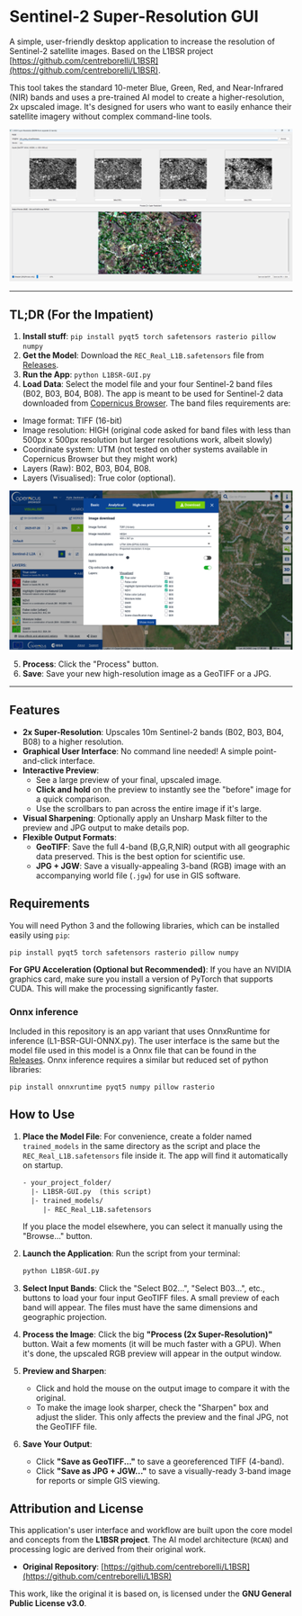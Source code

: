 # Sentinel-2 Super-Resolution GUI

A simple, user-friendly desktop application to increase the resolution of Sentinel-2 satellite images. Based on the L1BSR project [https://github.com/centreborelli/L1BSR](https://github.com/centreborelli/L1BSR).

This tool takes the standard 10-meter Blue, Green, Red, and Near-Infrared (NIR) bands and uses a pre-trained AI model to create a higher-resolution, 2x upscaled image. It's designed for users who want to easily enhance their satellite imagery without complex command-line tools.

![Screenshot](screen1%20(Medium).png)

***

## TL;DR (For the Impatient)

1.  **Install stuff**: `pip install pyqt5 torch safetensors rasterio pillow numpy`
2.  **Get the Model**: Download the `REC_Real_L1B.safetensors` file from [Releases](https://github.com/Topping1/L1BSR-GUI/releases/download/alpha1/REC_Real_L1B.safetensors).
3.  **Run the App**: `python L1BSR-GUI.py`
4.  **Load Data**: Select the model file and your four Sentinel-2 band files (B02, B03, B04, B08). The app is meant to be used for Sentinel-2 data downloaded from [Copernicus Browser](https://browser.dataspace.copernicus.eu/). The band files requirements are:
   - Image format: TIFF (16-bit)
   - Image resolution: HIGH (original code asked for band files with less than 500px x 500px resolution but larger resolutions work, albeit slowly)
   - Coordinate system: UTM (not tested on other systems available in Copernicus Browser but they might work)
   - Layers (Raw): B02, B03, B04, B08.
   - Layers (Visualised): True color (optional). 

![Copernicus browser](Copernicus.png)

5.  **Process**: Click the "Process" button.
6.  **Save**: Save your new high-resolution image as a GeoTIFF or a JPG.

***

## Features

*   **2x Super-Resolution**: Upscales 10m Sentinel-2 bands (B02, B03, B04, B08) to a higher resolution.
*   **Graphical User Interface**: No command line needed! A simple point-and-click interface.
*   **Interactive Preview**:
    *   See a large preview of your final, upscaled image.
    *   **Click and hold** on the preview to instantly see the "before" image for a quick comparison.
    *   Use the scrollbars to pan across the entire image if it's large.
*   **Visual Sharpening**: Optionally apply an Unsharp Mask filter to the preview and JPG output to make details pop.
*   **Flexible Output Formats**:
    *   **GeoTIFF**: Save the full 4-band (B,G,R,NIR) output with all geographic data preserved. This is the best option for scientific use.
    *   **JPG + JGW**: Save a visually-appealing 3-band (RGB) image with an accompanying world file (`.jgw`) for use in GIS software.

## Requirements

You will need Python 3 and the following libraries, which can be installed easily using `pip`:

```
pip install pyqt5 torch safetensors rasterio pillow numpy
```
**For GPU Acceleration (Optional but Recommended)**: If you have an NVIDIA graphics card, make sure you install a version of PyTorch that supports CUDA. This will make the processing significantly faster.

### Onnx inference

Included in this repository is an app variant that uses OnnxRuntime for inference (L1-BSR-GUI-ONNX.py). The user interface is the same but the model file used in this model is a Onnx file that can be found in the [Releases](https://github.com/Topping1/L1BSR-GUI/releases/download/alpha1/rcan_model.onnx).
Onnx inference requires a similar but reduced set of python libraries:
```
pip install onnxruntime pyqt5 numpy pillow rasterio
```

## How to Use

1.  **Place the Model File**: For convenience, create a folder named `trained_models` in the same directory as the script and place the `REC_Real_L1B.safetensors` file inside it. The app will find it automatically on startup.
    ```
    - your_project_folder/
      |- L1BSR-GUI.py  (this script)
      |- trained_models/
         |- REC_Real_L1B.safetensors
    ```
    If you place the model elsewhere, you can select it manually using the "Browse..." button.

2.  **Launch the Application**: Run the script from your terminal:
    ```bash
    python L1BSR-GUI.py
    ```

3.  **Select Input Bands**: Click the "Select B02...", "Select B03...", etc., buttons to load your four input GeoTIFF files. A small preview of each band will appear. The files must have the same dimensions and geographic projection.

4.  **Process the Image**: Click the big **"Process (2x Super-Resolution)"** button. Wait a few moments (it will be much faster with a GPU). When it's done, the upscaled RGB preview will appear in the output window.

5.  **Preview and Sharpen**:
    *   Click and hold the mouse on the output image to compare it with the original.
    *   To make the image look sharper, check the "Sharpen" box and adjust the slider. This only affects the preview and the final JPG, not the GeoTIFF file.

6.  **Save Your Output**:
    *   Click **"Save as GeoTIFF..."** to save a georeferenced TIFF (4-band).
    *   Click **"Save as JPG + JGW..."** to save a visually-ready 3-band image for reports or simple GIS viewing.

## Attribution and License

This application's user interface and workflow are built upon the core model and concepts from the **L1BSR project**. The AI model architecture (`RCAN`) and processing logic are derived from their original work.

*   **Original Repository**: [https://github.com/centreborelli/L1BSR](https://github.com/centreborelli/L1BSR)

This work, like the original it is based on, is licensed under the **GNU General Public License v3.0**.
